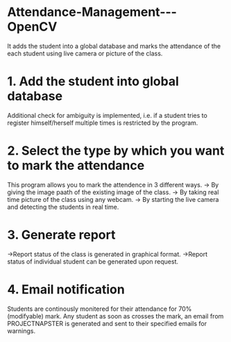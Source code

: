# Attendance-Management---OpenCV
It adds the student into a global database and marks the attendance of the each student using live camera or picture of the class.

# 1. Add the student into global database

Additional check for ambiguity is implemented, i.e. if a student tries to register himself/herself multiple times is restricted by the program.

# 2. Select the type by which you want to mark the attendance

This program allows you to mark the attendence in 3 different ways.
-> By giving the image paath of the existing image of the class.
-> By taking real time picture of the class using any webcam.
-> By starting the live camera and detecting the students in real time.

# 3. Generate report

->Report status of the class is generated in graphical format.
->Report status of individual student can be generated upon request.

# 4. Email notification

Students are continously monitered for their attendance for 70%(modifyable) mark. Any student as soon as crosses the mark, an email from PROJECTNAPSTER is generated and sent to their specified emails for warnings.


